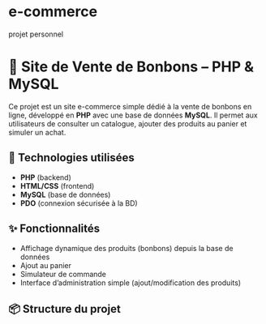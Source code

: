 # e-commerce
projet personnel
# 🍬 Site de Vente de Bonbons – PHP & MySQL

Ce projet est un site e-commerce simple dédié à la vente de bonbons en ligne, développé en **PHP** avec une base de données **MySQL**. Il permet aux utilisateurs de consulter un catalogue, ajouter des produits au panier et simuler un achat.

## 🔧 Technologies utilisées

- **PHP** (backend)
- **HTML/CSS** (frontend)
- **MySQL** (base de données)
- **PDO** (connexion sécurisée à la BD)

## ✨ Fonctionnalités

- Affichage dynamique des produits (bonbons) depuis la base de données
- Ajout au panier
- Simulateur de commande
- Interface d’administration simple (ajout/modification des produits)

## 📦 Structure du projet

